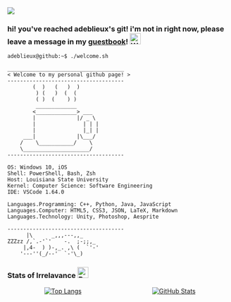 <img align="center" src="https://github.com/saadeghi/saadeghi/blob/master/dino.gif" />

### hi! you've reached adeblieux's git! i'm not in right now, please leave a message in my [guestbook](https://github.com/adeblieux/adeblieux/issues/1)! <img src="https://raw.githubusercontent.com/Tarikul-Islam-Anik/Animated-Fluent-Emojis/master/Emojis/Animals/Wilted%20Flower.png" alt="Wilted Flower" width="25" height="25" />


```console
adeblieux@github:~$ ./welcome.sh
```
```
_____________________________________
< Welcome to my personal github page! >
------------------------------------- 
        (  )   (   )  )
         ) (   )  (  (
         ( )  (    ) )
         _____________
        <_____________> ___
        |             |/ _ \
        |               | | |
        |               |_| |
     ___|             |\___/
    /    \___________/    \
    \_____________________/
------------------------------------- 

OS: Windows 10, iOS
Shell: PowerShell, Bash, Zsh
Host: Louisiana State University
Kernel: Computer Science: Software Engineering
IDE: VSCode 1.64.0

Languages.Programming: C++, Python, Java, JavaScript
Languages.Computer: HTML5, CSS3, JSON, LaTeX, Markdown
Languages.Technology: Unity, Photoshop, Aesprite

------------------------------------- 
      |\      _,,,---,,_
ZZZzz /,`.-'`'    -.  ;-;;,_
     |,4-  ) )-,_. ,\ (  `'-'
    '---''(_/--'  `-'\_)  
```

### Stats of Irrelavance <img src="https://raw.githubusercontent.com/Tarikul-Islam-Anik/Animated-Fluent-Emojis/master/Emojis/Symbols/Bubbles.png" alt="Bubbles" width="25" height="25" />

<!-- Most Used Languages and GitHub Stats Side by Side -->
<div style="display: flex; justify-content: space-between; width: 100%;">
  <!-- Most Used Languages -->
  <a href="https://github.com/adeblieux/convoychat" style="flex: 1; text-align: center;">
    <img src="https://github-readme-stats.vercel.app/api/top-langs/?username=adeblieux&layout=compact&hide=vue,php" alt="Top Langs" style="max-width: 45%; height: auto;" />
  </a>
  
  <!-- GitHub Stats -->
  <a href="https://github.com/adeblieux" style="flex: 1; text-align: center;">
    <img src="https://github-readme-stats.vercel.app/api?username=adeblieux&show_icons=true&cache_seconds=86400&theme=transparent" alt="GitHub Stats" style="max-width: 45%; height: auto;" />
  </a>
</div>

